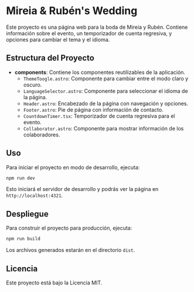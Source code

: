 # Mireia & Rubén's Wedding

Este proyecto es una página web para la boda de Mireia y Rubén. Contiene información sobre el evento, un temporizador de cuenta regresiva, y opciones para cambiar el tema y el idioma.

## Estructura del Proyecto

- **components**: Contiene los componentes reutilizables de la aplicación.
  - `ThemeToogle.astro`: Componente para cambiar entre el modo claro y oscuro.
  - `LanguageSelector.astro`: Componente para seleccionar el idioma de la página.
  - `Header.astro`: Encabezado de la página con navegación y opciones.
  - `Footer.astro`: Pie de página con información de contacto.
  - `CountdownTimer.tsx`: Temporizador de cuenta regresiva para el evento.
  - `Collaborator.astro`: Componente para mostrar información de los colaboradores.

## Uso

Para iniciar el proyecto en modo de desarrollo, ejecuta:

```bash
npm run dev
```

Esto iniciará el servidor de desarrollo y podrás ver la página en `http://localhost:4321`.

## Despliegue

Para construir el proyecto para producción, ejecuta:

```bash
npm run build
```

Los archivos generados estarán en el directorio `dist`.

## Licencia

Este proyecto está bajo la Licencia MIT.
